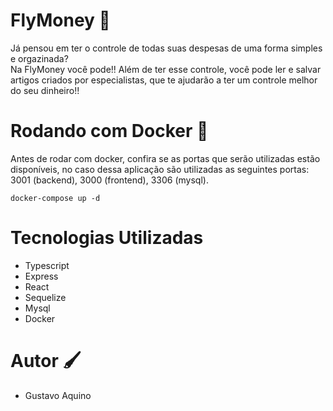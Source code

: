 
# FlyMoney 💸

Já pensou em ter o controle de todas suas despesas de uma forma simples e orgazinada?  
Na FlyMoney você pode!! Além de ter esse controle, você pode ler e salvar artigos criados por especialistas, que te ajudarão a ter um controle melhor do seu dinheiro!!


# Rodando com Docker 🐳

Antes de rodar com docker, confira se as portas que serão utilizadas estão disponíveis, no caso dessa aplicação são utilizadas as seguintes portas: 3001 (backend), 3000 (frontend), 3306 (mysql).

```
docker-compose up -d
```

# Tecnologias Utilizadas

- Typescript
- Express
- React
- Sequelize 
- Mysql
- Docker


# Autor 🖌️

- Gustavo Aquino


